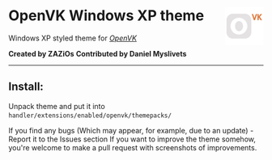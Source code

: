 # <img align="right" src="https://raw.githubusercontent.com/ZAZiOs/OVK-WinXP/main/gh-icon.svg" alt="openvkXP" title="openvkXP" width="15%">OpenVK Windows XP theme

Windows XP styled theme for _[OpenVK](https://github.com/openvk/openvk)_

**Created by ZAZiOs**
**Contributed by Daniel Myslivets**

<hr>

##  Install:
Unpack theme and put it into `handler/extensions/enabled/openvk/themepacks/`

If you find any bugs (Which may appear, for example, due to an update) - Report it to the Issues section
If you want to improve the theme somehow, you're welcome to make a pull request with screenshots of improvements.
